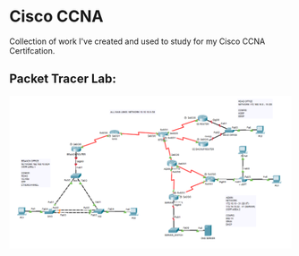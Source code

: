 # Cisco CCNA
Collection of work I've created and used to study for my Cisco CCNA Certifcation.

## Packet Tracer Lab:
<img src="Docs/img/PKT.png">
